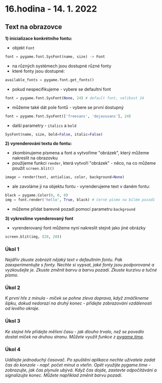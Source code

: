 # 16.hodina - 14. 1. 2022

## Text na obrazovce

**1) inicializace konkrétního fontu:**
- objekt `Font`
``` python
font = pygame.font.SysFont(name, size) -> Font
```

- na různých systémech jsou dostupné různé fonty
- které fonty jsou dostupné:
``` python
available_fonts = pygame.font.get_fonts()
```

- pokud nespecifikujeme - vybere se defaultní font
``` python
font = pygame.font.SysFont(None, 24) # default font, velikost 24
```

- můžeme také dát pole fontů - vybere se první dostupný

``` python
font = pygame.font.SysFont(['freesans', 'dejavusans'], 24)
```

- další parametry - `italics` a `bold`

``` python
SysFont(name, size, bold=False, italic=False)
```

**2) vyrenderování textu do fontu:**
- zkombinujeme písmena a font a vytvoříme "obrázek", který můžeme nakreslit na obrazovku
- použijeme funkci `render`, která vytvoří "obrázek" - něco, na co můžeme použít `screen.blit()`
``` python
image = render(text, antialias, color, background=None)
```
- ale zavoláme ji na objektu fontu - vyrenderujeme text v daném fontu:
``` python
black = pygame.Color(0, 0, 0)
img = font.render('hello', True, black) # černé písmo na bílém pozadí
```

- můžeme přidat barevné pozadí pomocí parametru `background`

**3) vykreslíme vyenderovaný font**
- vyrenderovaný font můžeme nyní nakreslit stejně jako jiné obrázky
``` python
screen.blit(img, (20, 20))
```

### Úkol 1

*Nejdřív zkuste zobrazit nějaký text v defaultním fontu. Pak zaexperimentujte s fonty. 
Nechte si vypsat, jaké fonty jsou podporované a vyzkoušejte je.
Zkuste změnit barvu a barvu pozadí. Zkuste kurzívu a tučné písmo.*

### Úkol 2

*K první hře z minula - míček se pohne zleva doprava, když zmáčkneme šipku, dokud nedorazí na druhý konec - přidejte zobrazování vzdálenosti od levého okraje.*

### Úkol 3

*Ke stejné hře přidejte měření času - jak dlouho trvalo, než se povedlo dostat míček na druhou stranu.
Můžete využít funkce z [pygame.time](https://www.pygame.org/docs/ref/time.html).*

### Úkol 4

*Udělejte jednoduchý časovač.
Po spuštění aplikace nechte uživatele zadat čas do konzole - např. počet minut a vteřin.
Opět využijte pygame.time - zobrazujte, jak čas plynule ubývá.
Když čas dojde, zastavte odpočítávání a signalizujte konec. Můžete například změnit barvu pozadí.*










